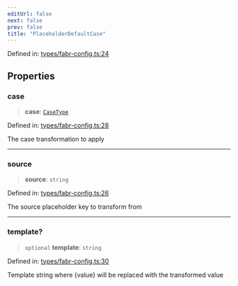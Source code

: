 ```yaml
---
editUrl: false
next: false
prev: false
title: "PlaceholderDefaultCase"
---
```


Defined in: [types/fabr-config.ts:24](https://github.com/yashjawale/fabr/blob/f92675816a3f8768b3ea0b7f8742e3a12556014c/src/types/fabr-config.ts#L24)

## Properties

### case

> **case**: [`CaseType`](/fabr/api/types/fabr-config/type-aliases/casetype/)

Defined in: [types/fabr-config.ts:28](https://github.com/yashjawale/fabr/blob/f92675816a3f8768b3ea0b7f8742e3a12556014c/src/types/fabr-config.ts#L28)

The case transformation to apply

***

### source

> **source**: `string`

Defined in: [types/fabr-config.ts:26](https://github.com/yashjawale/fabr/blob/f92675816a3f8768b3ea0b7f8742e3a12556014c/src/types/fabr-config.ts#L26)

The source placeholder key to transform from

***

### template?

> `optional` **template**: `string`

Defined in: [types/fabr-config.ts:30](https://github.com/yashjawale/fabr/blob/f92675816a3f8768b3ea0b7f8742e3a12556014c/src/types/fabr-config.ts#L30)

Template string where {value} will be replaced with the transformed value
